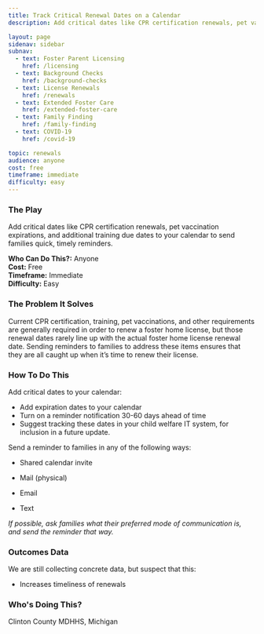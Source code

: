 ```yaml
---
title: Track Critical Renewal Dates on a Calendar
description: Add critical dates like CPR certification renewals, pet vaccination expirations, and additional training due dates to your calendar to send families quick, timely reminders.

layout: page
sidenav: sidebar
subnav:
  - text: Foster Parent Licensing
    href: /licensing
  - text: Background Checks
    href: /background-checks
  - text: License Renewals
    href: /renewals
  - text: Extended Foster Care
    href: /extended-foster-care
  - text: Family Finding
    href: /family-finding
  - text: COVID-19
    href: /covid-19

topic: renewals
audience: anyone
cost: free
timeframe: immediate
difficulty: easy
---
```



### The Play

Add critical dates like CPR certification renewals, pet vaccination expirations, and additional training due dates to your calendar to send families quick, timely reminders.

**Who Can Do This?:**
Anyone<br />
**Cost:**
Free<br />
**Timeframe:**
Immediate<br />
**Difficulty:**
Easy<br />

### The Problem It Solves

Current CPR certification, training, pet vaccinations, and other requirements are generally required in order to renew a foster home license, but those renewal dates rarely line up with the actual foster home license renewal date. Sending reminders to families to address these items ensures that they are all caught up when it’s time to renew their license.

### How To Do This

Add critical dates to your calendar:
* Add expiration dates to your calendar
* Turn on  a reminder notification 30-60 days ahead of time
* Suggest tracking these dates in your child welfare IT system, for inclusion in a future update.

Send a reminder to families in any of the following ways: 
 
* Shared calendar invite

* Mail (physical)

* Email 

* Text

_If possible, ask families what their preferred mode of communication is, and send the reminder that way._ 

### Outcomes Data

We are still collecting concrete data, but suspect that this:

* Increases timeliness of renewals

### Who's Doing This?

Clinton County MDHHS, Michigan
